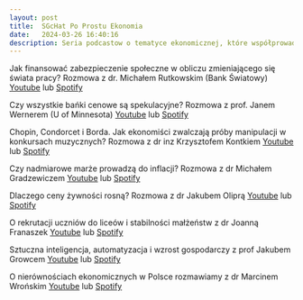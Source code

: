 ```yaml
---
layout: post
title:  SGcHat Po Prostu Ekonomia
date:   2024-03-26 16:40:16
description: Seria podcastow o tematyce ekonomicznej, które współprowadzę z prof Igą Magdą
---
```


Jak finansować zabezpieczenie społeczne w obliczu zmieniającego się świata pracy? Rozmowa z dr. Michałem Rutkowskim (Bank Światowy) [Youtube](https://youtu.be/gd52fOCH278?si=oGxayUGCAy7Qhj3R) lub [Spotify](https://open.spotify.com/episode/01AY2DBfJHcZ3yKwMdEV7Y?si=ddIaU4wMQ5S4ke1PTJUHQg)

Czy wszystkie bańki cenowe są spekulacyjne? Rozmowa z prof. Janem Wernerem (U of Minnesota) [Youtube](https://youtu.be/gnDhGZ3MkTk?si=pzre5U2hRJpdncpg) lub [Spotify](https://open.spotify.com/episode/67gmg4T7izP3LWSl5vHcoJ?si=7SxjyBO4SombxmsAEaNOdg)

Chopin, Condorcet i Borda. Jak ekonomiści zwalczają próby manipulacji w konkursach muzycznych? Rozmowa z dr inz Krzysztofem Kontkiem [Youtube](https://youtu.be/sYZD6BhCGO0?si=IGEzhHSKaFWkCSZE) lub [Spotify](https://open.spotify.com/episode/7osVdLlH51FWfndfUVE6UA?si=MR8Wh-hDRqCZBFpdm0zAOw)

Czy nadmiarowe marże prowadzą do inflacji? Rozmowa z dr Michałem Gradzewiczem [Youtube](https://www.youtube.com/watch?v=S1Armp645rw) lub [Spotify](https://open.spotify.com/episode/75sCHfNgp524oWaFr0zOeq)

Dlaczego ceny żywności rosną? Rozmowa z dr Jakubem Oliprą [Youtube](https://youtu.be/Ax5z6-FRnng?si=efPCM5kDR4q2kQ8f) lub [Spotify](https://open.spotify.com/episode/3Z6ZB4SfQa9KDSIRTLDjjQ?si=6729893968f9451d&nd=1&dlsi=55d21f697ec54260)

O rekrutacji uczniów do liceów i stabilności małżeństw z dr Joanną Franaszek [Youtube](https://youtu.be/WzHNpe11t3o) lub [Spotify](https://open.spotify.com/episode/2I0jrAbRMy98Zwfg1TwAGp?si=tQTHOW08QP6bxJV7phdmzw)

Sztuczna inteligencja, automatyzacja i wzrost gospodarczy z prof Jakubem Growcem [Youtube](https://www.youtube.com/watch?v=lOshcgSX5D0) lub [Spotify](https://open.spotify.com/episode/2dXJRs6jPHa68lV4J4QguS?si=cea0e9db23cc4b3d&nd=1&dlsi=bcaa28a41a424354)

O nierównościach ekonomicznych w Polsce rozmawiamy z dr Marcinem Wrońskim [Youtube](https://www.youtube.com/watch?v=ptquU3Zo4Pc) lub [Spotify](https://open.spotify.com/episode/5W2lE3fP8B3bIqJebO8jRt?si=PIbMFWSlQ46-woqNlIaUIQ)




  
